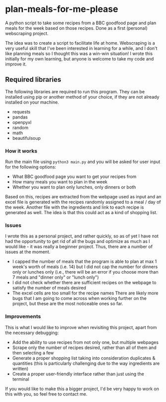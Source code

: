 # plan-meals-for-me-please
A python script to take some recipes from a BBC goodfood page and plan meals for the week based on those recipes. Done as a first (personal) webscraping project.

The idea was to create a script to facilitate life at home. Webscraping is a very useful skill that I've been interested in learning for a while, and I don't like planning meals so I thought this was a win-win situation! I wrote this initially for my own learning, but anyone is welcome to take my code and improve it.

## Required libraries
The following libraries are required to run this program. They can be installed using pip or another method of your choice, if they are not already installed on your machine.
- requests
- pandas
- openpyxl
- random
- math
- beautifulsoup

### How it works
Run the main file using `python3 main.py` and you will be asked for user input for the following options:
- What BBC goodfood page you want to get your recipes from
- How many meals you want to plan in the week
- Whether you want to plan only lunches, only dinners or both

Based on this, recipes are extracted from the webpage used as input and an excel file is generated with the recipes randomly assigned to a meal / day of the week. Another file with the ingredients and link to each recipe is generated as well. The idea is that this could act as a kind of shopping list.

### Issues
I wrote this as a personal project, and rather quickly, so as of yet I have not had the opportunity to get rid of all the bugs and optimize as much as I would like - it was really a beginner project. Thus, there are a number of issues at the moment.
- I capped the number of meals that the program is able to plan at max 1 week's worth of meals (i.e. 14) but I did not cap the number for dinners only or lunches only (i.e., there will be an error if you choose more than 7 meals and "dinner only" or "lunch only")
- I did not check whether there are sufficient recipes on the webpage to satisfy the number of meals desired
- The excel cells are too small for the recipe names
There are likely more bugs that I am going to come across when working further on the project, but these are the most noticeable ones so far.

### Improvements
This is what I would like to improve when revisiting this project, apart from the necessary debugging:
- Add the ability to use recipes from not only one, but multiple webpages
- Scrape only the number of recipes desired, rather than all of them and then selecting a few
- Generate a proper shopping list taking into consideration duplicates & quantities (this is particularly challenging due to the way ingredients are written)
- Create a proper user-friendly interface rather than just using the terminal

If you would like to make this a bigger project, I'd be very happy to work on this with you, so feel free to contact me.

